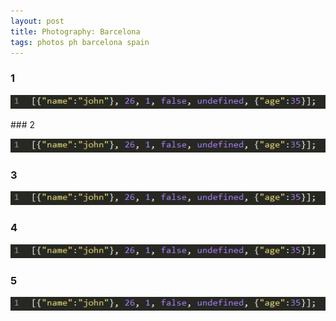 ```yaml
---
layout: post
title: Photography: Barcelona
tags: photos ph barcelona spain
---
```


### 1
<p class="full-width"><img src="/public/image/2017-3-1-JSON_02.png" alt="Array example"/></p>
### 2
<p class="full-width"><img src="/public/image/2017-3-1-JSON_02.png" alt="Array example"/></p>

### 3
<p class="full-width"><img src="/public/image/2017-3-1-JSON_02.png" alt="Array example"/></p>

### 4
<p class="full-width"><img src="/public/image/2017-3-1-JSON_02.png" alt="Array example"/></p>

### 5
<p class="full-width"><img src="/public/image/2017-3-1-JSON_02.png" alt="Array example"/></p>